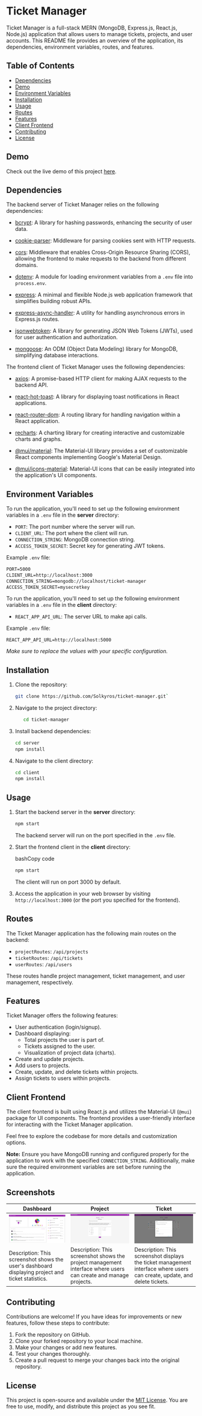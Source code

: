# Ticket Manager

Ticket Manager is a full-stack MERN (MongoDB, Express.js, React.js, Node.js) application that allows users to manage tickets, projects, and user accounts. This README file provides an overview of the application, its dependencies, environment variables, routes, and features.

## Table of Contents

-   [Dependencies](#dependencies)
-   [Demo](#demo)
-   [Environment Variables](#environment-variables)
-   [Installation](#installation)
-   [Usage](#usage)
-   [Routes](#routes)
-   [Features](#features)
-   [Client Frontend](#client-frontend)
-   [Contributing](#contributing)
-   [License](#license)

## Demo
Check out the live demo of this project [here](https://ticket-manager-solkyros.vercel.app/).

## Dependencies

The backend server of Ticket Manager relies on the following dependencies:

-   [bcrypt](https://www.npmjs.com/package/bcrypt): A library for hashing passwords, enhancing the security of user data.
    
-   [cookie-parser](https://www.npmjs.com/package/cookie-parser): Middleware for parsing cookies sent with HTTP requests.
    
-   [cors](https://www.npmjs.com/package/cors): Middleware that enables Cross-Origin Resource Sharing (CORS), allowing the frontend to make requests to the backend from different domains.
    
-   [dotenv](https://www.npmjs.com/package/dotenv): A module for loading environment variables from a `.env` file into `process.env`.
    
-   [express](https://expressjs.com/): A minimal and flexible Node.js web application framework that simplifies building robust APIs.
    
-   [express-async-handler](https://www.npmjs.com/package/express-async-handler): A utility for handling asynchronous errors in Express.js routes.
    
-   [jsonwebtoken](https://www.npmjs.com/package/jsonwebtoken): A library for generating JSON Web Tokens (JWTs), used for user authentication and authorization.
    
-   [mongoose](https://mongoosejs.com/): An ODM (Object Data Modeling) library for MongoDB, simplifying database interactions.
    

The frontend client of Ticket Manager uses the following dependencies:

-   [axios](https://www.npmjs.com/package/axios): A promise-based HTTP client for making AJAX requests to the backend API.
    
-   [react-hot-toast](https://www.npmjs.com/package/react-hot-toast): A library for displaying toast notifications in React applications.
    
-   [react-router-dom](https://www.npmjs.com/package/react-router-dom): A routing library for handling navigation within a React application.
    
-   [recharts](https://www.npmjs.com/package/recharts): A charting library for creating interactive and customizable charts and graphs.
    
-   [@mui/material](https://mui.com/): The Material-UI library provides a set of customizable React components implementing Google's Material Design.
    
-   [@mui/icons-material](https://mui.com/components/material-icons/): Material-UI icons that can be easily integrated into the application's UI components.
    

## Environment Variables

To run the application, you'll need to set up the following environment variables in a `.env` file in the **server** directory:

-   `PORT`: The port number where the server will run.
-   `CLIENT_URL`: The port where the client will run.
-   `CONNECTION_STRING`: MongoDB connection string.
-   `ACCESS_TOKEN_SECRET`: Secret key for generating JWT tokens.

Example `.env` file:

```env
PORT=5000
CLIENT_URL=http://localhost:3000
CONNECTION_STRING=mongodb://localhost/ticket-manager
ACCESS_TOKEN_SECRET=mysecretkey

```
To run the application, you'll need to set up the following environment variables in a `.env` file in the **client** directory:

-   `REACT_APP_API_URL`: The server URL to make api calls.
    
Example `.env` file:
```env
REACT_APP_API_URL=http://localhost:5000
```
*Make sure to replace the values with your specific configuration.*

## Installation

1.  Clone the repository:
    
    ```bash 
    git clone https://github.com/Solkyros/ticket-manager.git` 
    ```
2.  Navigate to the project directory:
	``` bash
	   cd ticket-manager
	   ```
3.  Install backend dependencies:
	```bash 
	cd server
	npm install
	```
4.  Navigate to the client directory:
     ```bash
    cd client
    npm install
    ```

## Usage

1.  Start the backend server in the **server** directory:
    ```bash
    npm start
	   ```
    The backend server will run on the port specified in the `.env` file.
    
2.  Start the frontend client in the **client** directory:
    
    bashCopy code
       ```bash
    npm start
	   ```
    The client will run on port 3000 by default.
    
3.  Access the application in your web browser by visiting `http://localhost:3000` (or the port you specified for the frontend).
    

## Routes

The Ticket Manager application has the following main routes on the backend:

-   `projectRoutes`: `/api/projects`
-   `ticketRoutes`: `/api/tickets`
-   `userRoutes`: `/api/users`

These routes handle project management, ticket management, and user management, respectively.

## Features

Ticket Manager offers the following features:

-   User authentication (login/signup).
-   Dashboard displaying:
    -   Total projects the user is part of.
    -   Tickets assigned to the user.
    -   Visualization of project data (charts).
-   Create and update projects.
-   Add users to projects.
-   Create, update, and delete tickets within projects.
-   Assign tickets to users within projects.

## Client Frontend

The client frontend is built using React.js and utilizes the Material-UI (`@mui`) package for UI components. The frontend provides a user-friendly interface for interacting with the Ticket Manager application.

Feel free to explore the codebase for more details and customization options.

**Note:** Ensure you have MongoDB running and configured properly for the application to work with the specified `CONNECTION_STRING`. Additionally, make sure the required environment variables are set before running the application.

## Screenshots

| Dashboard                           | Project                | Ticket |
| ----------------------------------- | --------------------------------- | --------------------------------- |
| ![Dashboard](./screenshots/dashboard.png) | ![Project Management](./screenshots/projects.png) | ![Ticket Management](./screenshots/tickets.png) |
| Description: This screenshot shows the user's dashboard displaying project and ticket statistics. | Description: This screenshot shows the project management interface where users can create and manage projects. | Description: This screenshot displays the ticket management interface where users can create, update, and delete tickets. |

## Contributing

Contributions are welcome! If you have ideas for improvements or new features, follow these steps to contribute:

1.  Fork the repository on GitHub.
2.  Clone your forked repository to your local machine.
3.  Make your changes or add new features.
4.  Test your changes thoroughly.
5.  Create a pull request to merge your changes back into the original repository.


## License

This project is open-source and available under the [MIT License](https://en.wikipedia.org/wiki/MIT_License). You are free to use, modify, and distribute this project as you see fit.